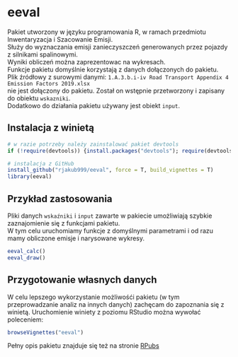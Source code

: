 
<!-- README.md is generated from README.Rmd. Please edit that file -->

# eeval

Pakiet utworzony w języku programowania R, w ramach przedmiotu
Inwentaryzacja i Szacowanie Emisji.  
Służy do wyznaczania emisji zanieczyszczeń generowanych przez pojazdy z
silnikami spalinowymi.  
Wyniki obliczeń można zaprezentowac na wykresach.  
Funkcje pakietu domyślnie korzystają z danych dołączonych do pakietu.  
Plik źródłowy z surowymi danymi: `1.A.3.b.i-iv Road Transport Appendix 4
Emission Factors 2019.xlsx`  
nie jest dołączony do pakietu. Został on wstępnie przetworzony i
zapisany do obiektu `wskazniki`.  
Dodatkowo do działania pakietu używany jest obiekt `input`.

## Instalacja z winietą

``` r
# w razie potrzeby należy zainstalować pakiet devtools
if (!require(devtools)) {install.packages("devtools"); require(devtools)}

# instalacja z GitHub
install_github("rjakub999/eeval", force = T, build_vignettes = T)
library(eeval)
```

## Przykład zastosowania

Pliki danych `wskaźniki` i `input` zawarte w pakiecie umożliwiają
szybkie zaznajomienie się z funkcjami pakietu.  
W tym celu uruchomiamy funkcje z domyślnymi parametrami i od razu mamy
obliczone emisje i narysowane wykresy.

``` r
eeval_calc()
eeval_draw()
```

## Przygotowanie własnych danych

W celu lepszego wykorzystanie możliwośći pakietu (w tym przeprowadzanie
analiz na innych danych) zachęcam do zapoznania się z winietą.
Uruchomienie winiety z poziomu RStudio można wywołać poleceniem:

``` r
browseVignettes("eeval")
```

Pełny opis pakietu znajduje się też na stronie
[RPubs](https://rpubs.com/rjakub/eeval_winieta)
